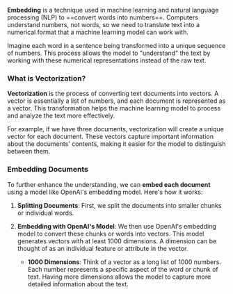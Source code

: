 **Embedding** is a technique used in machine learning and natural language processing (NLP) to ==convert words into numbers==. Computers understand numbers, not words, so we need to translate text into a numerical format that a machine learning model can work with.

Imagine each word in a sentence being transformed into a unique sequence of numbers. This process allows the model to "understand" the text by working with these numerical representations instead of the raw text.

### What is Vectorization?

**Vectorization** is the process of converting text documents into vectors. A vector is essentially a list of numbers, and each document is represented as a vector. This transformation helps the machine learning model to process and analyze the text more effectively.

For example, if we have three documents, vectorization will create a unique vector for each document. These vectors capture important information about the documents' contents, making it easier for the model to distinguish between them.

### Embedding Documents

To further enhance the understanding, we can **embed each document** using a model like OpenAI's embedding model. Here's how it works:

1. **Splitting Documents**: First, we split the documents into smaller chunks or individual words.
    
2. **Embedding with OpenAI's Model**: We then use OpenAI's embedding model to convert these chunks or words into vectors. This model generates vectors with at least 1000 dimensions. A dimension can be thought of as an individual feature or attribute in the vector.
    
    - **1000 Dimensions**: Think of a vector as a long list of 1000 numbers. Each number represents a specific aspect of the word or chunk of text. Having more dimensions allows the model to capture more detailed information about the text.